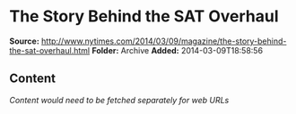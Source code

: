 # The Story Behind the SAT Overhaul

**Source:** http://www.nytimes.com/2014/03/09/magazine/the-story-behind-the-sat-overhaul.html
**Folder:** Archive
**Added:** 2014-03-09T18:58:56




## Content
*Content would need to be fetched separately for web URLs*

